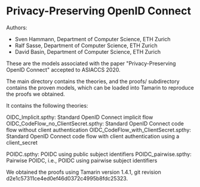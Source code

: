 Privacy-Preserving OpenID Connect
=========================================================================================

Authors:
- Sven Hammann, Department of Computer Science, ETH Zurich
- Ralf Sasse, Department of Computer Science, ETH Zurich
- David Basin, Department of Computer Science, ETH Zurich

These are the models associated with the paper "Privacy-Preserving OpenID Connect" 
accepted to ASIACCS 2020.

The main directory contains the theories, and the proofs/ subdirectory
contains the proven models, which can be loaded into Tamarin to reproduce
the proofs we obtained.

It contains the following theories:

OIDC_Implicit.spthy: Standard OpenID Connect implicit flow
OIDC_CodeFlow_no_ClientSecret.spthy: Standard OpenID Connect code flow without client authentication
OIDC_CodeFlow_with_ClientSecret.spthy: Standard OpenID Connect code flow with client authentication using a client_secret

POIDC.spthy: POIDC using public subject identifiers
POIDC_pairwise.spthy: Pairwise POIDC, i.e., POIDC using pairwise subject identifiers

We obtained the proofs using Tamarin version 1.4.1, git revision d2e1c57311ce4ed0ef46d0372c4995b8fdc25323.